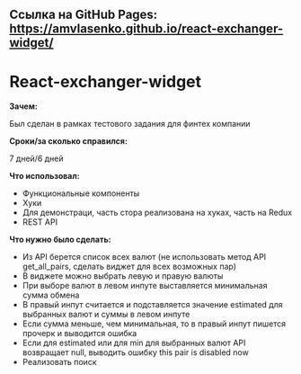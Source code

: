 ## Ссылка на GitHub Pages: https://amvlasenko.github.io/react-exchanger-widget/
# React-exchanger-widget
**Зачем:**

Был сделан в рамках тестового задания для финтех компании

**Сроки/за сколько справился:**

7 дней/6 дней

**Что использовал:**

- Функциональные компоненты
- Хуки
- Для демонстраци, часть стора реализована на хуках, часть на Redux
- REST API

**Что нужно было сделать:**

- Из API берется список всех валют (не использовать метод API get\_all\_pairs, сделать виджет для всех возможных пар)
- В виджете можно выбрать левую и правую валюты
- При выборе валют в левом инпуте выставляется минимальная сумма обмена
- В правый инпут считается и подставляется значение estimated для выбранных валют и суммы в левом инпуте
- Если сумма меньше, чем минимальная, то в правый инпут пишется прочерк и выводится ошибка
- Если для estimated или для min для выбранных валют API возвращает null, выводить ошибку this pair is disabled now
- Реализовать поиск
